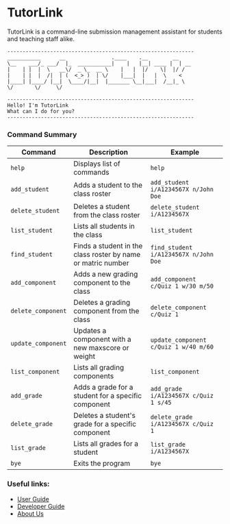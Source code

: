 # TutorLink

TutorLink is a command-line submission management assistant for students and teaching staff alike.

   ```
   -------------------------------------------------------------
   ___________      __               .____    .__        __
   \__    ___/_ ___/  |_  ___________|    |   |__| ____ |  | __
   |    | |  |  \   __\/  _ \_  __ \    |   |  |/    \|  |/ /
   |    | |  |  /|  | (  <_> )  | \/    |___|  |   |  \    <
   |____| |____/ |__|  \____/|__|  |_______ \__|___|  /__|_ \
   \/       \/     \/
   
   -------------------------------------------------------------
   Hello! I'm TutorLink
   What can I do for you?
   -------------------------------------------------------------
   ```
### Command Summary 
| **Command**        | **Description**                                              | **Example**                           |
|--------------------|--------------------------------------------------------------|---------------------------------------|
| `help`             | Displays list of commands                                    | `help`                                |
| `add_student`      | Adds a student to the class roster                           | `add_student i/A1234567X n/John Doe`  |
| `delete_student`   | Deletes a student from the class roster                      | `delete_student i/A1234567X`          |
| `list_student`     | Lists all students in the class                              | `list_student`                        |
| `find_student`     | Finds a student in the class roster by name or matric number | `find_student i/A1234567X n/John Doe` |
| `add_component`    | Adds a new grading component to the class                    | `add_component c/Quiz 1 w/30 m/50`    |
| `delete_component` | Deletes a grading component from the class                   | `delete_component c/Quiz 1`           |
| `update_component` | Updates a component with a new maxscore or weight            | `update_component c/Quiz 1 w/40 m/60` |
| `list_component`   | Lists all grading components                                 | `list_component`                      |
| `add_grade`        | Adds a grade for a student for a specific component          | `add_grade i/A1234567X c/Quiz 1 s/45` |
| `delete_grade`     | Deletes a student's grade for a specific component           | `delete_grade i/A1234567X c/Quiz 1`   |
| `list_grade`       | Lists all grades for a student                               | `list_grade i/A1234567X`              |
| `bye`              | Exits the program                                            | `bye`                                 |

### Useful links:
* [User Guide](/docs/UserGuide.md)
* [Developer Guide](/docs/DeveloperGuide.md)
* [About Us](/docs/AboutUs.md)


